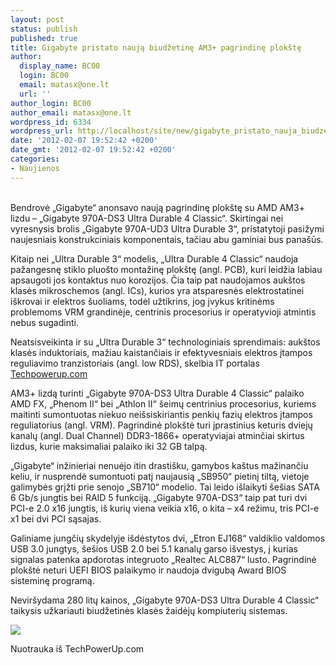 ```yaml
---
layout: post
status: publish
published: true
title: Gigabyte pristato naują biudžetinę AM3+ pagrindinę plokštę
author:
  display_name: BC00
  login: BC00
  email: matasx@one.lt
  url: ''
author_login: BC00
author_email: matasx@one.lt
wordpress_id: 6334
wordpress_url: http://localhost/site/new/gigabyte_pristato_nauja_biudzetine_am3_pagrindine_plokste/
date: '2012-02-07 19:52:42 +0200'
date_gmt: '2012-02-07 19:52:42 +0200'
categories:
- Naujienos
---
```

<p>
<br />Bendrovė „Gigabyte“ anonsavo naują pagrindinę plokštę su AMD AM3+ lizdu – „Gigabyte 970A-DS3 Ultra Durable 4 Classic“. Skirtingai nei vyresnysis brolis „Gigabyte 970A-UD3 Ultra Durable 3“, pristatytoji pasižymi naujesniais konstrukciniais komponentais, tačiau abu gaminiai bus panašūs.</p>
<p>Kitaip nei „Ultra Durable 3“ modelis, „Ultra Durable 4 Classic“ naudoja pažangesnę stiklo pluošto montažinę plokštę (angl. PCB), kuri leidžia labiau apsaugoti jos kontaktus nuo korozijos. Čia taip pat naudojamos aukštos klasės mikroschemos (angl. ICs), kurios yra atsparesnės elektrostatinei iškrovai ir elektros šuoliams, todėl užtikrins, jog įvykus kritinėms problemoms VRM grandinėje, centrinis procesorius ir operatyvioji atmintis nebus sugadinti. </p>
<p>Neatsisveikinta ir su „Ultra Durable 3“ technologiniais sprendimais: aukštos klasės induktoriais, mažiau kaistančiais ir efektyvesniais elektros įtampos reguliavimo tranzistoriais (angl. low RDS), skelbia IT portalas <a class="ns" href="http://www.techpowerup.com/160060/Gigabyte-Intros-The-970A-DS3-Ultra-Durable-4-Classic-Motherboard.html">Techpowerup.com</a></p>
<p>AM3+ lizdą turinti „Gigabyte 970A-DS3 Ultra Durable 4 Classic“ palaiko AMD FX, „Phenom II“ bei „Athlon II“ šeimų centrinius procesorius, kuriems maitinti sumontuotas niekuo neišsiskiriantis penkių fazių elektros įtampos reguliatorius (angl. VRM). Pagrindinė plokštė turi įprastinius keturis dviejų kanalų (angl. Dual Channel) DDR3-1866+ operatyviajai atminčiai skirtus lizdus, kurie maksimaliai palaiko iki 32 GB talpą.</p>
<p>„Gigabyte“ inžinieriai nenuėjo itin drastišku, gamybos kaštus mažinančiu keliu, ir nusprendė sumontuoti patį naujausią „SB950“ pietinį tiltą, vietoje galimybės grįžti prie senojo „SB710“ modelio. Tai leido išlaikyti šešias SATA 6 Gb/s jungtis bei RAID 5 funkciją. „Gigabyte 970A-DS3“ taip pat turi dvi PCI-e 2.0 x16 jungtis, iš kurių viena veikia x16, o kita – x4 režimu, tris PCI-e x1 bei dvi PCI sąsajas.</p>
<p>Galiniame jungčių skydelyje išdėstytos dvi, „Etron EJ168“ valdiklio valdomos USB 3.0 jungtys, šešios USB 2.0 bei 5.1 kanalų garso išvestys, į kurias signalas patenka apdorotas integruoto „Realtec ALC887“ lusto. Pagrindinė plokštė neturi UEFI BIOS palaikymo ir naudoja dvigubą Award BIOS sisteminę programą.</p>
<p>Neviršydama 280 litų kainos, „Gigabyte 970A-DS3 Ultra Durable 4 Classic“ taikysis užkariauti biudžetinės klasės žaidėjų kompiuterių sistemas.</p>
<p><img src="http://technews.lt/upload/giga-1.jpg" /></p>
<p><span class="saltinis"> Nuotrauka iš TechPowerUp.com</span></p>
